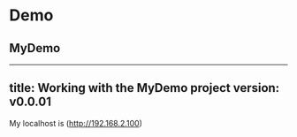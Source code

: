 # Demo
## MyDemo
---
title: Working with the MyDemo project
version: v0.0.01
---
My localhost is (http://192.168.2.100)
